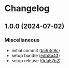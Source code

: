 # Changelog

## 1.0.0 (2024-07-02)


### Miscellaneous

* initial commit ([b593c9c](https://github.com/ZuCommunications/health-check-bundle/commit/b593c9ce9ac87252384b9fc3401928c55a85759f))
* setup bundle ([edb8a43](https://github.com/ZuCommunications/health-check-bundle/commit/edb8a43fb4604fe4400ff7c5e2b4f7c63fc98871))
* setup release ([0da57b2](https://github.com/ZuCommunications/health-check-bundle/commit/0da57b2bdd2787a90dc19f7c850b8371c263efec))
